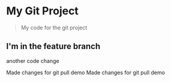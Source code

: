# My Git Project

> My code for the git project

## I'm in the feature branch

another code change

Made changes for git pull demo
Made changes for git pull demo
